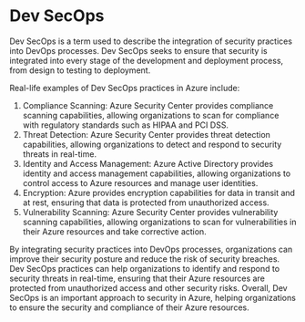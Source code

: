 # Dev SecOps

Dev SecOps is a term used to describe the integration of security practices into DevOps processes. Dev SecOps seeks to ensure that security is integrated into every stage of the development and deployment process, from design to testing to deployment.

Real-life examples of Dev SecOps practices in Azure include:

1. Compliance Scanning: Azure Security Center provides compliance scanning capabilities, allowing organizations to scan for compliance with regulatory standards such as HIPAA and PCI DSS.
2. Threat Detection: Azure Security Center provides threat detection capabilities, allowing organizations to detect and respond to security threats in real-time.
3. Identity and Access Management: Azure Active Directory provides identity and access management capabilities, allowing organizations to control access to Azure resources and manage user identities.
4. Encryption: Azure provides encryption capabilities for data in transit and at rest, ensuring that data is protected from unauthorized access.
5. Vulnerability Scanning: Azure Security Center provides vulnerability scanning capabilities, allowing organizations to scan for vulnerabilities in their Azure resources and take corrective action.

By integrating security practices into DevOps processes, organizations can improve their security posture and reduce the risk of security breaches. Dev SecOps practices can help organizations to identify and respond to security threats in real-time, ensuring that their Azure resources are protected from unauthorized access and other security risks. Overall, Dev SecOps is an important approach to security in Azure, helping organizations to ensure the security and compliance of their Azure resources.
